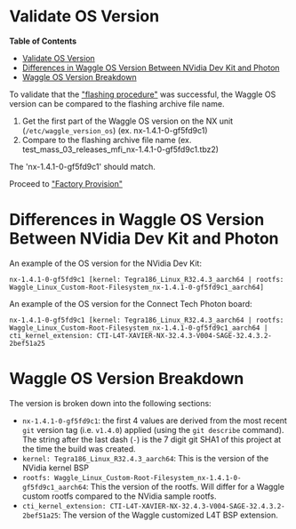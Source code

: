 # Validate OS Version

**Table of Contents**
- [Validate OS Version](#validate-os-version)
- [Differences in Waggle OS Version Between NVidia Dev Kit and Photon](#differences-in-waggle-os-version-between-nvidia-dev-kit-and-photon)
- [Waggle OS Version Breakdown](#waggle-os-version-breakdown)


To validate that the ["flashing procedure"](./02_flash.md) was successful, the Waggle OS
version can be compared to the flashing archive file name.

1. Get the first part of the Waggle OS version on the NX unit
(`/etc/waggle_version_os`) (ex. nx-1.4.1-0-gf5fd9c1)
2. Compare to the flashing archive file name (ex. test_mass_03_releases_mfi_nx-1.4.1-0-gf5fd9c1.tbz2)

The 'nx-1.4.1-0-gf5fd9c1' should match.

Proceed to ["Factory Provision"](./04_factory.md)

# Differences in Waggle OS Version Between NVidia Dev Kit and Photon

An example of the OS version for the NVidia Dev Kit:
```
nx-1.4.1-0-gf5fd9c1 [kernel: Tegra186_Linux_R32.4.3_aarch64 | rootfs: Waggle_Linux_Custom-Root-Filesystem_nx-1.4.1-0-gf5fd9c1_aarch64]
```

An example of the OS version for the Connect Tech Photon board:
```
nx-1.4.1-0-gf5fd9c1 [kernel: Tegra186_Linux_R32.4.3_aarch64 | rootfs: Waggle_Linux_Custom-Root-Filesystem_nx-1.4.1-0-gf5fd9c1_aarch64 | cti_kernel_extension: CTI-L4T-XAVIER-NX-32.4.3-V004-SAGE-32.4.3.2-2bef51a25
```

# Waggle OS Version Breakdown

The version is broken down into the following sections:
- `nx-1.4.1-0-gf5fd9c1`: the first 4 values are derived from the most recent
`git` version tag (i.e. `v1.4.0`) applied (using the `git describe` command).
The string after the last dash (`-`) is the 7 digit git SHA1 of this project at the
time the build was created.
- `kernel: Tegra186_Linux_R32.4.3_aarch64`: This is the version of the NVidia kernel BSP
- `rootfs: Waggle_Linux_Custom-Root-Filesystem_nx-1.4.1-0-gf5fd9c1_aarch64`: This the version
of the rootfs.  Will differ for a Waggle custom rootfs compared to the NVidia
sample rootfs.
- `cti_kernel_extension: CTI-L4T-XAVIER-NX-32.4.3-V004-SAGE-32.4.3.2-2bef51a25`:
The version of the Waggle customized L4T BSP extension.
